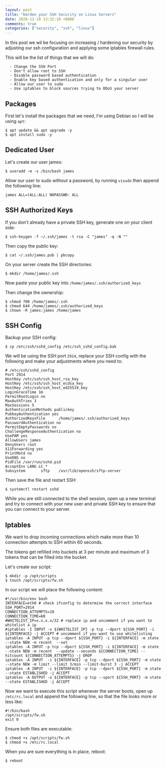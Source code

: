 ```yaml
---
layout: post
title: "Harden your SSH Security on Linux Servers"
date: 2020-12-18 13:32:18 +0000
comments: true
categories: ["security", "ssh", "linux"]
---
```


In this post we wil be focusing on increasing / hardening our security by adjusting our ssh configuration and applying some iptables firewall rules.

This will be the list of things that we will do:

```
  - Change the SSH Port
  - Don't allow root to SSH
  - Disable password based authentication
  - Enable key based authentication and only for a singular user
  - Allow our user to sudo
  - Use iptables to block sources trying to DDoS your server
```

## Packages

First let's install the packages that we need, I'm using Debian so I will be using `apt`:

```
$ apt update && apt upgrade -y
$ apt install sudo -y
```

## Dedicated User

Let's create our user james:

```
$ useradd -m -s /bin/bash james
```

Allow our user to sudo without a password, by running `visudo` then append the following line:

```
james ALL=(ALL:ALL) NOPASSWD: ALL
```

## SSH Authorized Keys

If you don't already have a private SSH key, generate one on your client side:

```
$ ssh-keygen -f ~/.ssh/james -t rsa -C "james" -q -N ""
```

Then copy the public key:

```
$ cat ~/.ssh/james.pub | pbcopy
```

On your server create the SSH directories:

```
$ mkdir /home/james/.ssh
```

Now paste your public key into `/home/james/.ssh/authorized_keys`

Then change the ownership:

```
$ chmod 700 /home/james/.ssh
$ chmod 644 /home/james/.ssh/authorized_keys
$ chown -R james:james /home/james
```

## SSH Config

Backup your SSH config:

```
$ cp /etc/ssh/sshd_config /etc/ssh_sshd_config.bak
```

We will be using the SSH port `2914`, replace your SSH config with the following and make your adjustments where you need to:

```
# /etc/ssh/sshd_config
Port 2914
HostKey /etc/ssh/ssh_host_rsa_key
HostKey /etc/ssh/ssh_host_ecdsa_key
HostKey /etc/ssh/ssh_host_ed25519_key
LoginGraceTime 1m
PermitRootLogin no
MaxAuthTries 3
MaxSessions 5
AuthenticationMethods publickey
PubkeyAuthentication yes
AuthorizedKeysFile      /home/james/.ssh/authorized_keys
PasswordAuthentication no
PermitEmptyPasswords no
ChallengeResponseAuthentication no
UsePAM yes
AllowUsers james
DenyUsers root
X11Forwarding yes
PrintMotd no
UseDNS no
PidFile /var/run/sshd.pid
AcceptEnv LANG LC_*
Subsystem       sftp    /usr/lib/openssh/sftp-server
```

Then save the file and restart SSH:

```
$ systemctl restart sshd
```

While you are still connected to the shell session, open up a new terminal and try to connect with your new user and private SSH key to ensure that you can connect to your server.

## Iptables

We want to drop incoming connections which make more than 10 connection attempts to SSH within 60 seconds.

The tokens get refilled into buckets at 3 per minute and maximum of 3 tokens that can be filled into the bucket.

Let's create our script:

```
$ mkdir -p /opt/scripts
$ touch /opt/scripts/fw.sh
```

In our script we will place the following content:

```
#!/usr/bin/env bash
INTERFACE=eth0 # check ifconfig to determine the correct interface
SSH_PORT=2914
CONNECTION_ATTEMPTS=10
CONNECTION_TIME=60
#WHITELIST_IP=x.x.x.x/32 # replace ip and uncomment if you want to whitelist a ip
#iptables -I INPUT -s ${WHITELIST_IP} -p tcp --dport ${SSH_PORT} -i ${INTERFACE} -j ACCEPT # uncomment if you want to use whitelisting
iptables -A INPUT -p tcp --dport ${SSH_PORT} -i ${INTERFACE} -m state --state NEW -m recent  --set
iptables -A INPUT -p tcp --dport ${SSH_PORT} -i ${INTERFACE} -m state --state NEW -m recent  --update --seconds ${CONNECTION_TIME} --hitcount ${CONNECTION_ATTEMPTS} -j DROP
iptables -A INPUT  -i ${INTERFACE} -p tcp --dport ${SSH_PORT} -m state --state NEW -m limit --limit 3/min --limit-burst 3 -j ACCEPT
iptables -A INPUT  -i ${INTERFACE} -p tcp --dport ${SSH_PORT} -m state --state ESTABLISHED -j ACCEPT
iptables -A OUTPUT -o ${INTERFACE} -p tcp --sport ${SSH_PORT} -m state --state ESTABLISHED -j ACCEPT
```

Now we want to execute this script whenever the server boots, open up `/etc/rc.local` and append the following line, so that the file looks more or less like:

```
#!/bin/bash
/opt/scripts/fw.sh
exit 0
```

Ensure both files are executable:

```
$ chmod +x /opt/scripts/fw.sh
$ chmod +x /etc/rc.local
```

When you are sure everything is in place, reboot:

```
$ reboot
```
